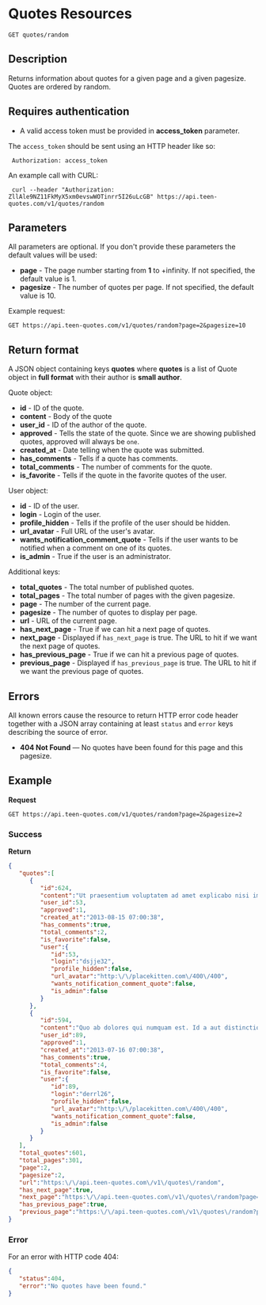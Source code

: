 # Quotes Resources

    GET quotes/random

## Description
Returns information about quotes for a given page and a given pagesize. Quotes are ordered by random.

## Requires authentication
* A valid access token must be provided in **access_token** parameter.

The `access_token` should be sent using an HTTP header like so:

     Authorization: access_token

An example call with CURL:

     curl --header "Authorization: ZllAle9NZ11FkMyX5xm0evswWOTinrr5I26uLcGB" https://api.teen-quotes.com/v1/quotes/random

## Parameters
All parameters are optional. If you don't provide these parameters the default values will be used:

- **page** - The page number starting from **1** to +infinity. If not specified, the default value is 1.
- **pagesize** - The number of quotes per page. If not specified, the default value is 10.

Example request:

    GET https://api.teen-quotes.com/v1/quotes/random?page=2&pagesize=10

## Return format
A JSON object containing keys **quotes** where **quotes** is a list of Quote object in **full format** with their author is **small author**.

Quote object:

- **id** - ID of the quote.
- **content** - Body of the quote
- **user_id** - ID of the author of the quote.
- **approved** - Tells the state of the quote. Since we are showing published quotes, approved will always be `one`.
- **created_at** - Date telling when the quote was submitted.
- **has_comments** - Tells if a quote has comments.
- **total_comments** - The number of comments for the quote.
- **is_favorite** - Tells if the quote in the favorite quotes of the user.


User object:

- **id** - ID of the user.
- **login** - Login of the user.
- **profile_hidden** - Tells if the profile of the user should be hidden.
- **url_avatar** - Full URL of the user's avatar.
- **wants_notification_comment_quote** - Tells if the user wants to be notified when a comment on one of its quotes.
- **is_admin** - True if the user is an administrator.

Additional keys:

- **total_quotes** - The total number of published quotes.
- **total_pages** - The total number of pages with the given pagesize.
- **page** - The number of the current page.
- **pagesize** - The number of quotes to display per page.
- **url** - URL of the current page.
- **has_next_page** - True if we can hit a next page of quotes.
- **next_page** - Displayed if `has_next_page` is true. The URL to hit if we want the next page of quotes.
- **has_previous_page** - True if we can hit a previous page of quotes.
- **previous_page** - Displayed if `has_previous_page` is true. The URL to hit if we want the previous page of quotes.

## Errors
All known errors cause the resource to return HTTP error code header together with a JSON array containing at least `status` and `error` keys describing the source of error.

- **404 Not Found** — No quotes have been found for this page and this pagesize.

## Example
**Request**

    GET https://api.teen-quotes.com/v1/quotes/random?page=2&pagesize=2

### Success
**Return**
``` json
{
   "quotes":[
      {
         "id":624,
         "content":"Ut praesentium voluptatem ad amet explicabo nisi impedit autem. Laborum error quia quisquam culpa. Cupiditate molestiae aut autem quis expedita. Nemo natus consequatur exercitationem magni repellendus a ut. Impedit nesciunt velit quasi.",
         "user_id":53,
         "approved":1,
         "created_at":"2013-08-15 07:00:38",
         "has_comments":true,
         "total_comments":2,
         "is_favorite":false,
         "user":{
            "id":53,
            "login":"dsjje32",
            "profile_hidden":false,
            "url_avatar":"http:\/\/placekitten.com\/400\/400",
            "wants_notification_comment_quote":false,
            "is_admin":false
         }
      },
      {
         "id":594,
         "content":"Quo ab dolores qui numquam est. Id a aut distinctio possimus dolor eum repellendus. Libero aut sapiente non cupiditate cumque et architecto. Nihil aut vitae nihil odio corporis et repellendus.",
         "user_id":89,
         "approved":1,
         "created_at":"2013-07-16 07:00:38",
         "has_comments":true,
         "total_comments":4,
         "is_favorite":false,
         "user":{
            "id":89,
            "login":"derrl26",
            "profile_hidden":false,
            "url_avatar":"http:\/\/placekitten.com\/400\/400",
            "wants_notification_comment_quote":false,
            "is_admin":false
         }
      }
   ],
   "total_quotes":601,
   "total_pages":301,
   "page":2,
   "pagesize":2,
   "url":"https:\/\/api.teen-quotes.com\/v1\/quotes\/random",
   "has_next_page":true,
   "next_page":"https:\/\/api.teen-quotes.com\/v1\/quotes\/random?page=3&pagesize=2",
   "has_previous_page":true,
   "previous_page":"https:\/\/api.teen-quotes.com\/v1\/quotes\/random?page=1&pagesize=2"
}
```
### Error
For an error with HTTP code 404:
``` json
{
   "status":404,
   "error":"No quotes have been found."
}
```